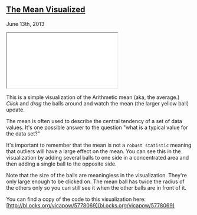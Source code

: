## [The Mean Visualized](/posts/the-mean-visualized.html)
June 13th, 2013

<iframe class="matchmysize" src="/experiments/the-mean-visualized.html"></iframe>

This is a simple visualization of the Arithmetic mean (aka, the average.) _Click_ and _drag_ the balls around and watch the mean (the larger yellow ball) update.

The mean is often used to describe the central tendency of a set of data values. It's one possible answer to the question "what is a typical value for the data set?"

It's important to remember that the mean is not a `robust statistic` meaning that outliers will have a large effect on the mean. You can see this in the visualization by adding several balls to one side in a concentrated area and then adding a single ball to the opposite side.

Note that the size of the balls are meaningless in the visualization. They're only large enough to be clicked on. The mean ball has twice the radius of the others only so you can still see it when the other balls are in front of it.

You can find a copy of the code to this visualization here: [http://bl.ocks.org/vicapow/5778069](bl.ocks.org/vicapow/5778069)